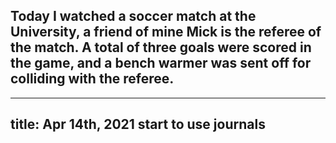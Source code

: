 ## Today I watched a soccer match at the University, a friend of mine Mick is the referee of the match. A total of three goals were scored in the game, and a bench warmer was sent off for colliding with the referee.
---
title: Apr 14th, 2021 start to use journals
---

##